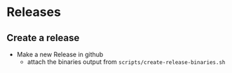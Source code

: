 # Releases

## Create a release

- Make a new Release in github
  - attach the binaries output from `scripts/create-release-binaries.sh`
